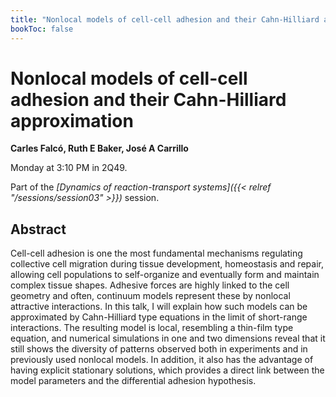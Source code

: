 ```yaml
---
title: "Nonlocal models of cell-cell adhesion and their Cahn-Hilliard approximation"
bookToc: false
---
```


# Nonlocal models of cell-cell adhesion and their Cahn-Hilliard approximation

**Carles Falcó, Ruth E Baker, José A Carrillo**

Monday at 3:10 PM in 2Q49.

Part of the *[Dynamics of reaction-transport systems]({{< relref "/sessions/session03" >}})* session.

## Abstract

Cell-cell adhesion is one the most fundamental mechanisms regulating collective cell migration during tissue development, homeostasis and repair, allowing cell populations to self-organize and eventually form and maintain complex tissue shapes. Adhesive forces are highly linked to the cell geometry and often, continuum models represent these by nonlocal attractive interactions. In this talk, I will explain how such models can be approximated by Cahn-Hilliard type equations in the limit of short-range interactions. The resulting model is local, resembling a thin-film type equation, and numerical simulations in one and two dimensions reveal that it still shows the diversity of patterns observed both in experiments and in previously used nonlocal models. In addition, it also has the advantage of having explicit stationary solutions, which provides a direct link between the model parameters and the differential adhesion hypothesis. 


